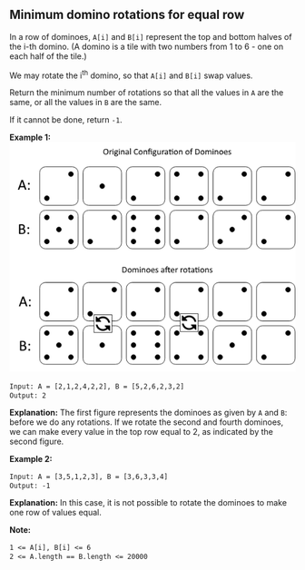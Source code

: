 Minimum domino rotations for equal row
--------------------------------------

In a row of dominoes, `A[i]` and `B[i]` represent the top and bottom halves of the i-th domino.  (A domino is a tile with two numbers from 1 to 6 - one on each half of the tile.)

We may rotate the i<sup>th</sup> domino, so that `A[i]` and `B[i]` swap values.

Return the minimum number of rotations so that all the values in `A` are the same, or all the values in `B` are the same.

If it cannot be done, return `-1`.

**Example 1:**
![](image1.png)
```
Input: A = [2,1,2,4,2,2], B = [5,2,6,2,3,2]
Output: 2
```
**Explanation:** 
The first figure represents the dominoes as given by `A` and `B`: before we do any rotations.
If we rotate the second and fourth dominoes, we can make every value in the top row equal to 2, as indicated by the second figure.

**Example 2:**
```
Input: A = [3,5,1,2,3], B = [3,6,3,3,4]
Output: -1
```

**Explanation:** 
In this case, it is not possible to rotate the dominoes to make one row of values equal.
 
**Note:**
```
1 <= A[i], B[i] <= 6
2 <= A.length == B.length <= 20000
```
